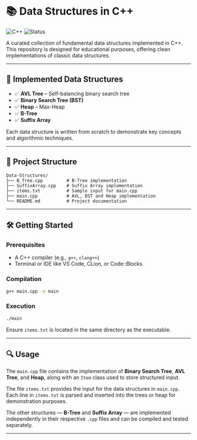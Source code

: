 # 📚 Data Structures in C++

![C++](https://img.shields.io/badge/language-C++-00599C.svg?style=flat-square)
![Status](https://img.shields.io/badge/status-active-brightgreen.svg?style=flat-square)

A curated collection of fundamental data structures implemented in C++. This repository is designed for educational purposes, offering clean implementations of classic data structures.

---

## 🧠 Implemented Data Structures

- ✅ **AVL Tree** – Self-balancing binary search tree
- ✅ **Binary Search Tree (BST)**
- ✅ **Heap** – Max-Heap
- ✅ **B-Tree**
- ✅ **Suffix Array**

Each data structure is written from scratch to demonstrate key concepts and algorithmic techniques.

---

## 📁 Project Structure

```
Data-Structures/
├── B_Tree.cpp         # B-Tree implementation
├── SuffixArray.cpp    # Suffix Array implementation
├── items.txt          # Sample input for main.cpp
├── main.cpp           # AVL, BST and Heap implementation
└── README.md          # Project documentation
```

---

## 🛠️ Getting Started

### Prerequisites

- A C++ compiler (e.g., `g++`, `clang++`)
- Terminal or IDE like VS Code, CLion, or Code::Blocks

### Compilation

```bash
g++ main.cpp -o main
```

### Execution

```bash
./main
```

Ensure `items.txt` is located in the same directory as the executable.

---

## 🔍 Usage

The `main.cpp` file contains the implementation of **Binary Search Tree**, **AVL Tree**, and **Heap**, along with an `Item` class used to store structured input.

The file `items.txt` provides the input for the data structures in `main.cpp`. Each line in `items.txt` is parsed and inserted into the trees or heap for demonstration purposes.

The other structures — **B-Tree** and **Suffix Array** — are implemented independently in their respective `.cpp` files and can be compiled and tested separately.

---
